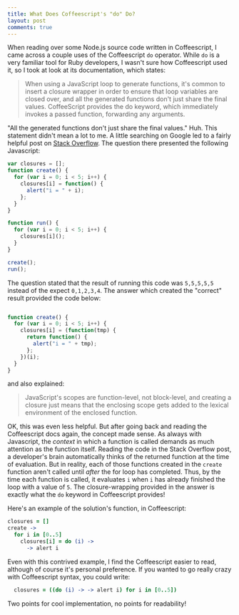 ```yaml
---
title: What Does Coffeescript's "do" Do? 
layout: post
comments: true
---
```

When reading over some Node.js source code written in Coffeescript, I came across
a couple uses of the Coffeescript `do` operator. While `do` is a very familiar tool
for Ruby developers, I wasn't sure how Coffeescript used it, so I took at look at
its documentation, which states: 

>When using a JavaScript loop to generate functions, it's common to insert a closure
>wrapper in order to ensure that loop variables are closed over, and all the 
>generated functions don't just share the final values. CoffeeScript provides the 
>do keyword, which immediately invokes a passed function, forwarding any arguments.

"All the generated functions don't just share the final values." Huh. This statement
didn't mean a lot to me. A little searching on Google led to a fairly helpful post
on [Stack Overflow](http://stackoverflow.com/questions/643542/doesnt-javascript-support-closures-with-local-variables/643664#643664). The question there presented the following Javascript:


``` javascript
var closures = [];
function create() {
  for (var i = 0; i < 5; i++) {
    closures[i] = function() {
      alert("i = " + i);
    };
  }
}

function run() {
  for (var i = 0; i < 5; i++) {
    closures[i]();
  }
}

create();
run();
```

The question stated that the result of running this code was `5,5,5,5,5` instead
of the expect `0,1,2,3,4`. The answer which created the "correct" result
provided the code below:

``` javascript

function create() {
  for (var i = 0; i < 5; i++) {
    closures[i] = (function(tmp) {
      return function() {
        alert("i = " + tmp);
      };
    })(i);
  }
}
```

and also explained:

> JavaScript's scopes are function-level, not block-level, and creating a closure just means that the enclosing scope gets added to the lexical environment of the enclosed function.

OK, this was even less helpful. But after going back and reading the Coffeescript
docs again, the concept made sense. As always with Javascript, the *context* in 
which a function is called demands as much attention as the function itself. Reading
the code in the Stack Overflow post, a developer's brain automatically thinks of the
returned function at the time of evaluation. But in reality, each of those functions
created in the `create` function aren't called until *after* the for loop has completed.
Thus, by the time each function is called, it evaluates `i` when `i` has already
finished the loop with a value of `5`. The closure-wrapping provided in the answer
is exactly what the `do` keyword in Coffeescript provides!

Here's an example of the solution's function, in Coffeescript: 

``` coffeescript
closures = []
create ->
  for i in [0..5]
    closures[i] = do (i) ->
      -> alert i

```

Even with this contrived example, I find the Coffeescript easier to read, although
of course it's personal preference. If you wanted to go really crazy with Coffeescript
syntax, you could write:

``` coffeescript
  closures = ((do (i) -> -> alert i) for i in [0..5])
```

Two points for cool implementation, no points for readability!
